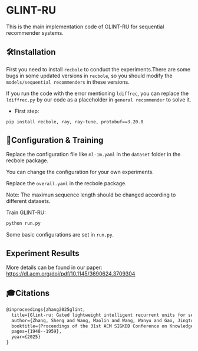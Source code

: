 # GLINT-RU
This is the main implementation code of GLINT-RU for sequential recommender systems.

## 🛠️Installation
First you need to install `recbole` to conduct the experiments.There are some bugs in some updated versions in `recbole`, so you should modify the `models/sequential recommenders` in these versions.

If you run the code with the error mentioning `ldiffrec`, you can replace the `ldiffrec.py` by our code as a placeholder in `general recommender` to solve it.
- First step:
```bash
pip install recbole, ray, ray-tune, protobuf==3.20.0
```
## 🚀Configuration & Training
Replace the configuration file like `ml-1m.yaml` in the `dataset` folder in the recbole package.

You can change the configuration for your own experiments.

Replace the `overall.yaml` in the recbole package.

Note: The maximun sequence length should be changed according to different datasets.

Train GLINT-RU:
```bash
python run.py
```
Some basic configurations are set in `run.py`. 

## Experiment Results
More details can be found in our paper: https://dl.acm.org/doi/pdf/10.1145/3690624.3709304

## 🎓Citations
```latex
@inproceedings{zhang2025glint,
  title={Glint-ru: Gated lightweight intelligent recurrent units for sequential recommender systems},
  author={Zhang, Sheng and Wang, Maolin and Wang, Wanyu and Gao, Jingtong and Zhao, Xiangyu and Yang, Yu and Wei, Xuetao and Liu, Zitao and Xu, Tong},
  booktitle={Proceedings of the 31st ACM SIGKDD Conference on Knowledge Discovery and Data Mining V. 1},
  pages={1948--1959},
  year={2025}
}
```

